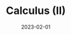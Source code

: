 ---
layout: post
date: 2023-02-01
inline: true
title: Calculus (II)
university: National Dong Hwa Univerisity
semester: Spring 2023
past: true
external_page: https://github.com/littlecanargie/calculus
---